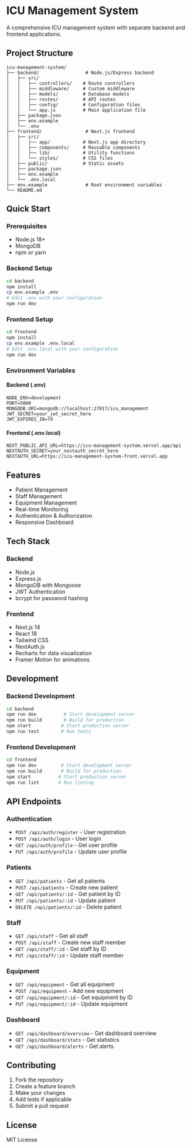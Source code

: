 # ICU Management System

A comprehensive ICU management system with separate backend and frontend applications.

## Project Structure

```
icu-management-system/
├── backend/                 # Node.js/Express backend
│   ├── src/
│   │   ├── controllers/    # Route controllers
│   │   ├── middleware/     # Custom middleware
│   │   ├── models/         # Database models
│   │   ├── routes/         # API routes
│   │   ├── config/         # Configuration files
│   │   └── app.js          # Main application file
│   ├── package.json
│   ├── env.example
│   └── .env
├── frontend/                # Next.js frontend
│   ├── src/
│   │   ├── app/            # Next.js app directory
│   │   ├── components/     # Reusable components
│   │   ├── lib/            # Utility functions
│   │   └── styles/         # CSS files
│   ├── public/             # Static assets
│   ├── package.json
│   ├── env.example
│   └── .env.local
├── env.example              # Root environment variables
└── README.md
```

## Quick Start

### Prerequisites
- Node.js 18+ 
- MongoDB
- npm or yarn

### Backend Setup
```bash
cd backend
npm install
cp env.example .env
# Edit .env with your configuration
npm run dev
```

### Frontend Setup
```bash
cd frontend
npm install
cp env.example .env.local
# Edit .env.local with your configuration
npm run dev
```

### Environment Variables

#### Backend (.env)
```env
NODE_ENV=development
PORT=5000
MONGODB_URI=mongodb://localhost:27017/icu_management
JWT_SECRET=your_jwt_secret_here
JWT_EXPIRES_IN=7d
```

#### Frontend (.env.local)
```env
NEXT_PUBLIC_API_URL=https://icu-management-system.vercel.app/api
NEXTAUTH_SECRET=your_nextauth_secret_here
NEXTAUTH_URL=https://icu-management-system-front.vercel.app
```

## Features

- Patient Management
- Staff Management
- Equipment Management
- Real-time Monitoring
- Authentication & Authorization
- Responsive Dashboard

## Tech Stack

### Backend
- Node.js
- Express.js
- MongoDB with Mongoose
- JWT Authentication
- bcrypt for password hashing

### Frontend
- Next.js 14
- React 18
- Tailwind CSS
- NextAuth.js
- Recharts for data visualization
- Framer Motion for animations

## Development

### Backend Development
```bash
cd backend
npm run dev          # Start development server
npm run build        # Build for production
npm start           # Start production server
npm run test        # Run tests
```

### Frontend Development
```bash
cd frontend
npm run dev         # Start development server
npm run build       # Build for production
npm start          # Start production server
npm run lint       # Run linting
```

## API Endpoints

### Authentication
- `POST /api/auth/register` - User registration
- `POST /api/auth/login` - User login
- `GET /api/auth/profile` - Get user profile
- `PUT /api/auth/profile` - Update user profile

### Patients
- `GET /api/patients` - Get all patients
- `POST /api/patients` - Create new patient
- `GET /api/patients/:id` - Get patient by ID
- `PUT /api/patients/:id` - Update patient
- `DELETE /api/patients/:id` - Delete patient

### Staff
- `GET /api/staff` - Get all staff
- `POST /api/staff` - Create new staff member
- `GET /api/staff/:id` - Get staff by ID
- `PUT /api/staff/:id` - Update staff member

### Equipment
- `GET /api/equipment` - Get all equipment
- `POST /api/equipment` - Add new equipment
- `GET /api/equipment/:id` - Get equipment by ID
- `PUT /api/equipment/:id` - Update equipment

### Dashboard
- `GET /api/dashboard/overview` - Get dashboard overview
- `GET /api/dashboard/stats` - Get statistics
- `GET /api/dashboard/alerts` - Get alerts

## Contributing

1. Fork the repository
2. Create a feature branch
3. Make your changes
4. Add tests if applicable
5. Submit a pull request

## License

MIT License


